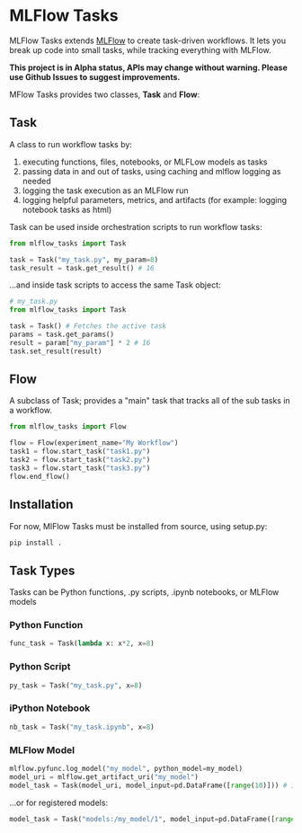 # MLFlow Tasks

MLFlow Tasks extends [MLFlow](https://github.com/mlflow/mlflow) to create task-driven workflows. It lets you break up code into small tasks, while tracking everything with MLFlow.

**This project is in Alpha status, APIs may change without warning. Please use Github Issues to suggest improvements.**

MFlow Tasks provides two classes, **Task** and **Flow**:

## Task

A class to run workflow tasks by:
 1. executing functions, files, notebooks, or MLFLow models as tasks
 2. passing data in and out of tasks, using caching and mlflow logging as needed
 3. logging the task execution as an MLFlow run
 4. logging helpful parameters, metrics, and artifacts (for example: logging notebook tasks as html)

Task can be used inside orchestration scripts to run workflow tasks:
```python
from mlflow_tasks import Task

task = Task("my_task.py", my_param=8)
task_result = task.get_result() # 16
```
...and inside task scripts to access the same Task object:
```python
# my_task.py
from mlflow_tasks import Task

task = Task() # Fetches the active task
params = task.get_params()
result = param["my_param"] * 2 # 16
task.set_result(result)
```

## Flow

A subclass of Task; provides a "main" task that tracks all of the sub tasks in a workflow.

```python
from mlflow_tasks import Flow

flow = Flow(experiment_name="My Workflow")
task1 = flow.start_task("task1.py")
task2 = flow.start_task("task2.py")
task3 = flow.start_task("task3.py")
flow.end_flow()
```

## Installation

For now, MlFlow Tasks must be installed from source, using setup.py:
 ```python
pip install .
 ```

## Task Types
Tasks can be Python functions, .py scripts, .ipynb notebooks, or MLFlow models

### Python Function
```python
func_task = Task(lambda x: x*2, x=8)
```

### Python Script
```python
py_task = Task("my_task.py", x=8)
```

### iPython Notebook
```python
nb_task = Task("my_task.ipynb", x=8)
```

### MLFlow Model
```python
mlflow.pyfunc.log_model("my_model", python_model=my_model)
model_uri = mlflow.get_artifact_uri("my_model")
model_task = Task(model_uri, model_input=pd.DataFrame([range(10)])) # input must match MLFlow model input schema
```
...or for registered models:
```python
model_task = Task("models:/my_model/1", model_input=pd.DataFrame([range(10)])) # input must match MLFlow model input schema
```